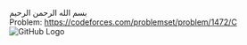 بسم الله الرحمن الرحيم
<br />
Problem: https://codeforces.com/problemset/problem/1472/C
![GitHub Logo](proof.png)
